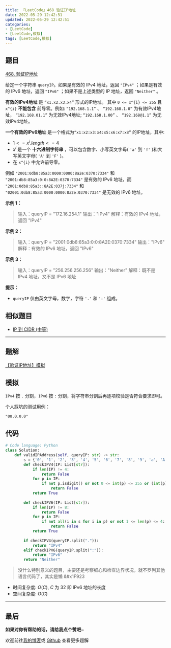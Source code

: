 ```yaml
---
title: 『LeetCode』468 验证IP地址
date: 2022-05-29 12:42:51
updated: 2022-05-29 12:42:51
categories:
- [LeetCode]
- [LeetCode,模拟]
tags: [LeetCode,模拟]
---
```

## 题目

[468. 验证IP地址](https://leetcode.cn/problems/validate-ip-address/)

<!--more-->

给定一个字符串 `queryIP`。如果是有效的 IPv4 地址，返回 `"IPv4"` ；如果是有效的 IPv6 地址，返回 `"IPv6"` ；如果不是上述类型的 IP 地址，返回 `"Neither"` 。

**有效的IPv4地址** 是 `“x1.x2.x3.x4”` 形式的IP地址。 其中 `0 <= x^{i} <= 255` 且 `x^{i}` **不能包含** 前导零。例如: `“192.168.1.1”` 、 `“192.168.1.0”` 为有效IPv4地址， `“192.168.01.1”` 为无效IPv4地址; `“192.168.1.00”` 、 `“192.168@1.1”` 为无效IPv4地址。

**一个有效的IPv6地址** 是一个格式为`“x1:x2:x3:x4:x5:x6:x7:x8”` 的IP地址，其中:

- $1 <= x^{i}.length <= 4$
- $x^{i}$ 是一个 **十六进制字符串** ，可以包含数字、小写英文字母( `'a'` 到 `'f'` )和大写英文字母( `'A'` 到 `'F'` )。
- 在 `x^{i}` 中允许前导零。

例如 `"2001:0db8:85a3:0000:0000:8a2e:0370:7334"` 和 `"2001:db8:85a3:0:0:8A2E:0370:7334"` 是有效的 IPv6 地址，而 `"2001:0db8:85a3::8A2E:037j:7334"` 和 `"02001:0db8:85a3:0000:0000:8a2e:0370:7334"` 是无效的 IPv6 地址。

**示例 1：**

> 输入：queryIP = "172.16.254.1"
> 输出："IPv4"
> 解释：有效的 IPv4 地址，返回 "IPv4"

**示例 2：**

> 输入：queryIP = "2001:0db8:85a3:0:0:8A2E:0370:7334"
> 输出："IPv6"
> 解释：有效的 IPv6 地址，返回 "IPv6"

**示例 3：**

> 输入：queryIP = "256.256.256.256"
> 输出："Neither"
> 解释：既不是 IPv4 地址，又不是 IPv6 地址

**提示：**

- `queryIP` 仅由英文字母，数字，字符 `'.'` 和 `':'` 组成。

## 相似题目

- [IP 到 CIDR (中等)](https://leetcode.cn/problems/ip-to-cidr/)

---

## 题解

[【验证IP地址】模拟](https://leetcode.cn/problems/validate-ip-address/solution/yan-zheng-ipdi-zhi-by-meteordream-wo8f/)

## 模拟

`IPv4` 按 `.` 分割，`IPv6` 按 `:` 分割，将字符串分割后再逐项校验是否符合要求即可。

个人踩坑的测试用例：

```shell
"00.0.0.0"
```

## 代码

```Python
# Code language: Python
class Solution:
    def validIPAddress(self, queryIP: str) -> str:
        s = {'0', '1', '2', '3', '4', '5', '6', '7', '8', '9', 'a', 'A', 'b', 'B', 'c', 'C', 'd', 'D', 'e', 'E', 'f', 'F'}
        def checkIPV4(IP: List[str]):
            if len(IP) != 4:
                return False
            for p in IP:
                if not p.isdigit() or not 0 <= int(p) <= 255 or (int(p) > 0 and p.startswith('0')) or (int(p) == 0 and len(p) > 1):
                    return False
            return True
        
        def checkIPV6(IP: List[str]):
            if len(IP) != 8:
                return False
            for p in IP:
                if not all(i in s for i in p) or not 1 <= len(p) <= 4:
                    return False
            return True
        
        if checkIPV4(queryIP.split(".")):
            return "IPv4"
        elif checkIPV6(queryIP.split(":")):
            return "IPv6"
        return "Neither"
```

> 没什么特别意义的题目，主要还是考察细心和检查边界状况，就不罗列其他语言代码了，其实是懒 &#x1F923

- 时间复杂度: $O(C)$, $C$ 为 32 即 IPv6 地址的长度
- 空间复杂度: $O(C)$

---

## 最后

**如果对你有帮助的话，请给我点个赞吧**~

欢迎前往[我的博客](https://meteordream.github.io/categories/LeetCode/)或 [Github](https://github.com/MeteorDream/Algorithm) 查看更多题解
